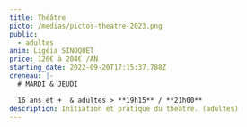 ```yaml
---
title: Théâtre
picto: /medias/pictos-theatre-2023.png
public:
  - adultes
anim: Ligéia SINOQUET
price: 126€ à 204€ /AN
starting_date: 2022-09-20T17:15:37.788Z
creneau: |-
  # MARDI & JEUDI

  16 ans et +  & adultes > **19h15** / **21h00**
description: Initiation et pratique du théâtre. (adultes)
---
```

